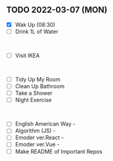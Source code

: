 ## TODO 2022-03-07 (MON)

- [x] Wak Up (08:30)
- [ ] Drink 1L of Water
<br>

- [ ] Visit IKEA 
<br>

- [ ] Tidy Up My Room
- [ ] Clean Up Bathroom
- [ ] Take a Shower
- [ ] Night Exercise 
<br>

- [ ] English American Way - 
- [ ] Algorithm (JS) - 
- [ ] Emoder ver.React - 
- [ ] Emoder ver.Vue - 
- [ ] Make README of Important Repos